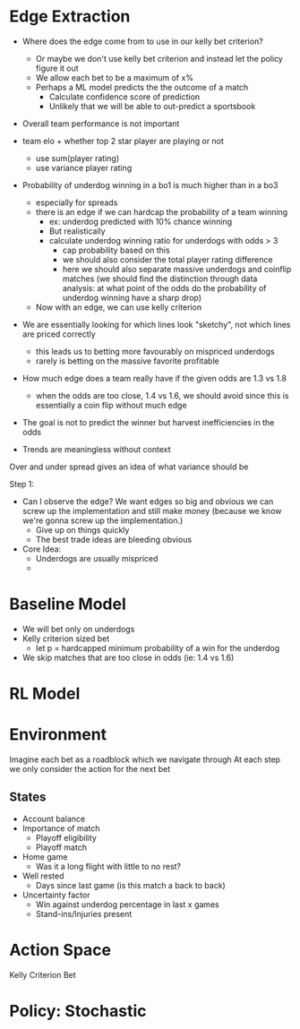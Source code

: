 
# Edge Extraction
- Where does the edge come from to use in our kelly bet criterion?
	- Or maybe we don't use kelly bet criterion and instead let the policy figure it out
	- We allow each bet to be a maximum of x% 
	- Perhaps a ML model predicts the the outcome of a match
		- Calculate confidence score of prediction
		- Unlikely that we will be able to out-predict a sportsbook


- Overall team performance is not important
- team elo + whether top 2 star player are playing or not
	- use sum(player rating)
	- use variance player rating
- Probability of underdog winning in a bo1 is much higher than in a bo3
	- especially for spreads
	- there is an edge if we can hardcap the probability of a team winning
		- ex: underdog predicted with 10% chance winning
		- But realistically 
		- calculate underdog winning ratio for underdogs with odds > 3
			- cap probability based on this
			- we should also consider the total player rating difference
			- here we should also separate massive underdogs and coinflip matches (we should find the distinction through data analysis: at what point of the odds do the probability of underdog winning have a sharp drop)
	- Now with an edge, we can use kelly criterion
- We are essentially looking for which lines look "sketchy", not which lines are priced correctly
	- this leads us to betting more favourably on mispriced underdogs
	- rarely is betting on the massive favorite profitable


- How much edge does a team really have if the given odds are 1.3 vs 1.8
	- when the odds are too close, 1.4 vs 1.6, we should avoid since this is essentially a coin flip without much edge
- The goal is not to predict the winner but harvest inefficiencies in the odds

- Trends are meaningless without context

Over and under spread gives an idea of what variance should be

Step 1:
- Can I observe the edge? We want edges so big and obvious we can screw up the implementation and still make money (because we know we're gonna screw up the implementation.)
	- Give up on things quickly
	- The best trade ideas are bleeding obvious
- Core Idea: 
	- Underdogs are usually mispriced
	- 



# Baseline Model
- We will bet only on underdogs
- Kelly criterion sized bet
	- let p = hardcapped minimum probability of a win for the underdog
- We skip matches that are too close in odds (ie: 1.4 vs 1.6)


# RL Model 
# Environment
Imagine each bet as a roadblock which we navigate through
At each step we only consider the action for the next bet

## States
- Account balance
- Importance of match
	- Playoff eligibility
	- Playoff match
- Home game
	- Was it a long flight with little to no rest?
- Well rested
	- Days since last game (is this match a back to back)
- Uncertainty factor
	- Win against underdog percentage in last x games
	- Stand-ins/Injuries present

# Action Space
Kelly Criterion Bet


# Policy: Stochastic